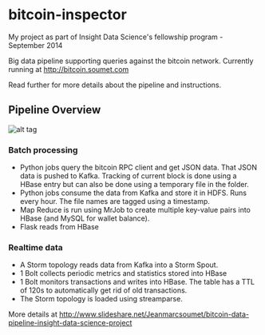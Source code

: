 bitcoin-inspector
=================

My project as part of Insight Data Science's fellowship program - September 2014

Big data pipeline supporting queries against the bitcoin network.
Currently running at http://bitcoin.soumet.com

Read further for more details about the pipeline and instructions.

## Pipeline Overview

![alt tag](http://image.slidesharecdn.com/jean-marc-insightdataengineering-140925170658-phpapp02/95/bitcoin-data-pipeline-insight-data-science-project-september-2014-8-1024.jpg)


### Batch processing

- Python jobs query the bitcoin RPC client and get JSON data. That JSON data is pushed to Kafka. Tracking of current block is done using a HBase entry but can also be done using a temporary file in the folder.
- Python jobs consume the data from Kafka and store it in HDFS. Runs every hour. The file names are tagged using a timestamp.
- Map Reduce is run using MrJob to create multiple key-value pairs into HBase (and MySQL for wallet balance).
- Flask reads from HBase

### Realtime data

- A Storm topology reads data from Kafka into a Storm Spout.
- 1 Bolt collects periodic metrics and statistics stored into HBase
- 1 Bolt monitors transactions and writes into HBase. The table has a TTL of 120s to automatically get rid of old transactions.
- The Storm topology is loaded using streamparse.





More details at http://www.slideshare.net/Jeanmarcsoumet/bitcoin-data-pipeline-insight-data-science-project

